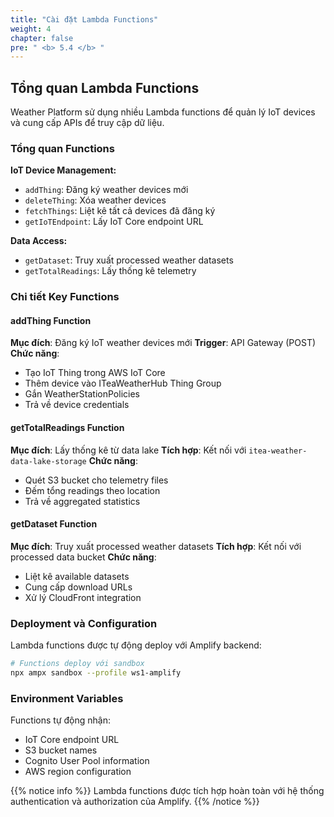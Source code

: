 ```yaml
---
title: "Cài đặt Lambda Functions"
weight: 4
chapter: false
pre: " <b> 5.4 </b> "
---
```


## Tổng quan Lambda Functions

Weather Platform sử dụng nhiều Lambda functions để quản lý IoT devices và cung cấp APIs để truy cập dữ liệu.

### Tổng quan Functions

**IoT Device Management:**

- `addThing`: Đăng ký weather devices mới
- `deleteThing`: Xóa weather devices
- `fetchThings`: Liệt kê tất cả devices đã đăng ký
- `getIoTEndpoint`: Lấy IoT Core endpoint URL

**Data Access:**

- `getDataset`: Truy xuất processed weather datasets
- `getTotalReadings`: Lấy thống kê telemetry

### Chi tiết Key Functions

#### addThing Function

**Mục đích**: Đăng ký IoT weather devices mới
**Trigger**: API Gateway (POST)
**Chức năng**:

- Tạo IoT Thing trong AWS IoT Core
- Thêm device vào ITeaWeatherHub Thing Group
- Gắn WeatherStationPolicies
- Trả về device credentials

#### getTotalReadings Function

**Mục đích**: Lấy thống kê từ data lake
**Tích hợp**: Kết nối với `itea-weather-data-lake-storage`
**Chức năng**:

- Quét S3 bucket cho telemetry files
- Đếm tổng readings theo location
- Trả về aggregated statistics

#### getDataset Function

**Mục đích**: Truy xuất processed weather datasets
**Tích hợp**: Kết nối với processed data bucket
**Chức năng**:

- Liệt kê available datasets
- Cung cấp download URLs
- Xử lý CloudFront integration

### Deployment và Configuration

Lambda functions được tự động deploy với Amplify backend:

```bash
# Functions deploy với sandbox
npx ampx sandbox --profile ws1-amplify
```

### Environment Variables

Functions tự động nhận:

- IoT Core endpoint URL
- S3 bucket names
- Cognito User Pool information
- AWS region configuration

{{% notice info %}}
Lambda functions được tích hợp hoàn toàn với hệ thống authentication và authorization của Amplify.
{{% /notice %}}
